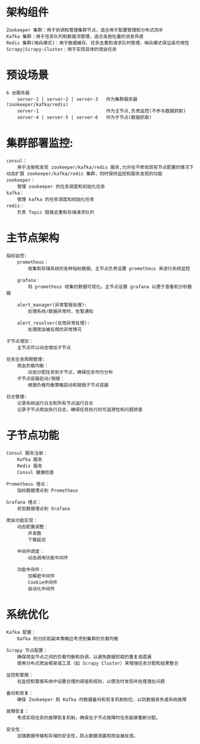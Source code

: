 # 架构组件
    Zookeeper 集群：用于协调和管理集群节点，适合用于配置管理和分布式同步
    Kafka 集群：用于任务队列和数据流管理，适合高吞吐量的消息传递
    Redis 集群(哨兵模式)：用于数据缓存、任务去重和请求队列管理，哨兵模式保证高可用性
    Scrapy|Scrapy-Cluster：用于实现具体的爬虫任务


# 预设场景
    6 台服务器
        server-1 | server-2 | server-3   作为集群服务器(zookeeper/kafka/redis)
        server-1                         作为主节点,负责监控(不参与数据抓取)
        server-4 | server-5 | server-6   作为子节点(数据抓取)


# 集群部署监控:
    consul：
        用于注册和发现 zookeeper/kafka/redis 服务,允许在不修改现有节点配置的情况下动态扩展 zookeeper/kafka/redis 集群，同时保持监控和服务发现的功能
    zookeeper：
        管理 zookeeper 的任务调度和初始化任务
    kafka：
        管理 kafka 的任务调度和初始化任务
    redis：
        负责 Topic 链接去重和存储请求队列


# 主节点架构
    指标监控:
        prometheus：
            收集和存储系统的各种指标数据。主节点负责设置 prometheus 来进行系统监控

        grafana：
            将 prometheus 收集的数据可视化。主节点设置 grafana 以便于查看和分析数据

        alert_manager(异常警报处理):
            处理系统/数据异常时，告警通知

        alert_resolver(反爬异常处理):
            处理爬虫被反爬的异常情况

    子节点增加：
        主节点可以动态增加子节点

    任务生命周期管理:
        爬虫负载均衡：
            动态分配任务到子节点，确保任务均匀分布
        子节点容器启动/销毁：
            根据负载均衡策略启动和销毁子节点容器

    日志管理:
        记录系统运行日志和所有节点运行日志
        记录子节点爬虫执行日志，确保任务执行的可追溯性和问题排查


# 子节点功能
    Consul 服务注册：
        Kafka 服务
        Redis 服务
        Consul 健康检查

    Prometheus 埋点：
        指标数据埋点到 Prometheus

    Grafana 埋点：
        状态数据埋点到 Grafana

    爬虫功能实现：
        动态配置调整：
            并发数
            下载延迟

        中间件调度：
            动态调用功能中间件

        功能中间件：
            加解密中间件
            Cookie中间件
            自动化中间件


# 系统优化
    Kafka 配置：
        Kafka 的分区和副本策略应考虑到集群的负载均衡
    
    Scrapy 节点配置：
        确保爬虫节点之间的负载均衡和协调，以避免数据抓取的重复或遗漏
        使用分布式爬虫框架或工具（如 Scrapy Cluster）来增强任务分配和结果整合
    
    监控和警报：
        在监控和警报系统中设置合理的阈值和规则，以便及时发现并处理潜在问题

    备份和恢复：
        确保 Zookeeper 和 Kafka 的数据备份和恢复机制到位，以防数据丢失或系统故障

    故障恢复：
        考虑实现任务的故障恢复机制，确保在子节点故障时任务能够重新分配。
    
    安全性：
        加强数据传输和存储的安全性，防止数据泄露和爬虫被反爬。
